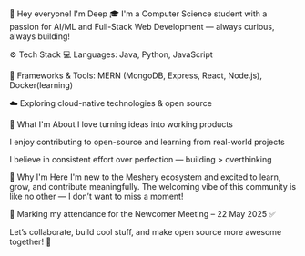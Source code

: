👋 Hey everyone! I'm Deep
🎓 I'm a Computer Science student with a passion for AI/ML and Full-Stack Web Development — always curious, always building!

⚙️ Tech Stack
💻 Languages: Java, Python, JavaScript

🧩 Frameworks & Tools: MERN (MongoDB, Express, React, Node.js), Docker(learning)

☁️ Exploring cloud-native technologies & open source

🧠 What I'm About
I love turning ideas into working products

I enjoy contributing to open-source and learning from real-world projects

I believe in consistent effort over perfection — building > overthinking



🌟 Why I'm Here
I'm new to the Meshery ecosystem and excited to learn, grow, and contribute meaningfully. The welcoming vibe of this community is like no other — I don’t want to miss a moment!

📅 Marking my attendance for the Newcomer Meeting – 22 May 2025 ✅

Let’s collaborate, build cool stuff, and make open source more awesome together! 🚀

